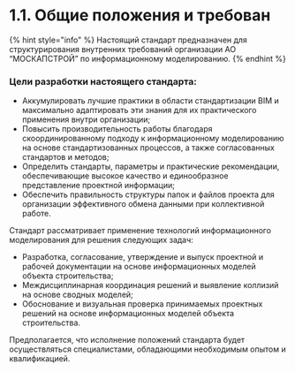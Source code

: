 # 1.1. Общие положения и требован

{% hint style="info" %}
Настоящий стандарт предназначен для структурирования внутренних требований организации АО “МОСКАПСТРОЙ” по информационному моделированию.
{% endhint %}

### **Цели разработки настоящего стандарта:** <a href="#celi-razrabotki-nastoyashego-standarta" id="celi-razrabotki-nastoyashego-standarta"></a>

* Аккумулировать лучшие практики в области стандартизации BIM и максимально адаптировать эти знания для их практического применения внутри организации;
* Повысить производительность работы благодаря скоординированному подходу к информационному моделированию на основе стандартизованных процессов, а также согласованных стандартов и методов;
* Определить стандарты, параметры и практические рекомендации, обеспечивающие высокое качество и единообразное представление проектной информации;
* Обеспечить правильность структуры папок и файлов проекта для организации эффективного обмена данными при коллективной работе.

Стандарт рассматривает применение технологий информационного моделирования для решения следующих задач:

* Разработка, согласование, утверждение и выпуск проектной и рабочей документации на основе информационных моделей объекта строительства;
* Междисциплинарная координация решений и выявление коллизий на основе сводных моделей;
* Обоснование и визуальная проверка принимаемых проектных решений на основе информационных моделей объекта строительства.

Предполагается, что исполнение положений стандарта будет осуществляться специалистами, обладающими необходимым опытом и квалификацией.
